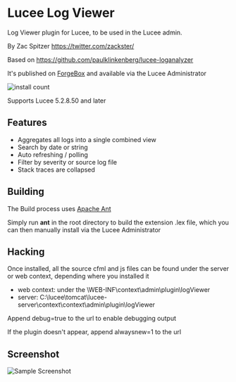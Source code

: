 # Lucee Log Viewer
Log Viewer plugin for Lucee, to be used in the Lucee admin.

By Zac Spitzer https://twitter.com/zackster/

Based on https://github.com/paulklinkenberg/lucee-loganalyzer

It's published on [ForgeBox](https://www.forgebox.io/view/lucee-log-viewer) and available via the Lucee Administrator 

![install count](https://www.forgebox.io/api/v1/entry/lucee-log-viewer/badges/downloads)

Supports Lucee 5.2.8.50 and later

## Features
- Aggregates all logs into a single combined view
- Search by date or string
- Auto refreshing / polling
- Filter by severity or source log file
- Stack traces are collapsed

## Building
The Build process uses [Apache Ant](https://ant.apache.org/) 

Simply run **ant** in the root directory to build the extension .lex file, which you can then manually install via the Lucee Administrator

## Hacking
Once installed, all the source cfml and js files can be found under the server or web context, depending where you installed it 

- web context: under the \WEB-INF\context\admin\plugin\logViewer
- server: C:\lucee\tomcat\lucee-server\context\context\admin\plugin\logViewer

Append debug=true to the url to enable debugging output

If the plugin doesn't appear, append alwaysnew=1 to the url


## Screenshot
![Sample Screenshot](https://github.com/zspitzer/lucee-logviewer/blob/refactoring/screenshot.jpg)
